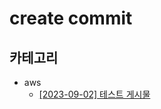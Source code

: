 # create commit
## 카테고리
- aws
  - [[2023-09-02] 테스트 게시물](https://github.com/kimbongjune/test-ssss/blob/main/aws%2F2023-09-02_%ED%85%8C%EC%8A%A4%ED%8A%B8%20%EA%B2%8C%EC%8B%9C%EB%AC%BC.md)
